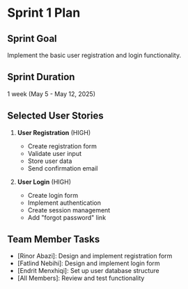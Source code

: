 # Sprint 1 Plan

## Sprint Goal
Implement the basic user registration and login functionality.

## Sprint Duration
1 week (May 5 - May 12, 2025)

## Selected User Stories
1. **User Registration** (HIGH)  
   - Create registration form  
   - Validate user input  
   - Store user data  
   - Send confirmation email  

2. **User Login** (HIGH)  
   - Create login form  
   - Implement authentication  
   - Create session management  
   - Add "forgot password" link  

## Team Member Tasks
- [Rinor Abazi]: Design and implement registration form  
- [Fatlind Nebihi]: Design and implement login form  
- [Endrit Menxhiqi]: Set up user database structure  
- [All Members]: Review and test functionality

